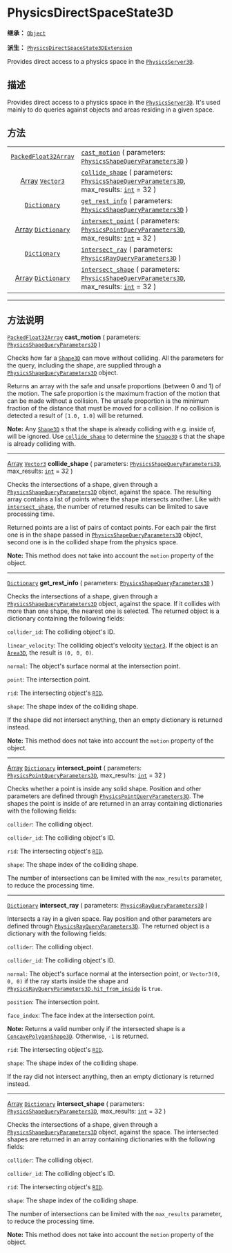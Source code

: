 <!-- ⚠ 请勿编辑本文件 ⚠ -->
<!-- 本文档使用脚本从 WeDot 引擎源码仓库生成。 -->
<!-- 生成脚本：https://github.com/WeDot-Engine/WeDot/tree/4.3/doc/tools/make_md.py； -->
<!-- 原文件：https://github.com/WeDot-Engine/WeDot/tree/4.3/doc/classes/PhysicsDirectSpaceState3D.xml。 -->

<div id="_class_physicsdirectspacestate3d"></div>

# PhysicsDirectSpaceState3D

**继承：** [`Object`](class_object.md)

**派生：** [`PhysicsDirectSpaceState3DExtension`](class_physicsdirectspacestate3dextension.md)

Provides direct access to a physics space in the [`PhysicsServer3D`](class_physicsserver3d.md).

## 描述

Provides direct access to a physics space in the [`PhysicsServer3D`](class_physicsserver3d.md). It's used mainly to do queries against objects and areas residing in a given space.

## 方法

|||
|:-:|:--|
| [`PackedFloat32Array`](class_packedfloat32array.md)         | [`cast_motion`](#class_physicsdirectspacestate3d_method_cast_motion) ( parameters: [`PhysicsShapeQueryParameters3D`](class_physicsshapequeryparameters3d.md) )                                                  |
| [Array](class_array.md) [`Vector3`](class_vector3.md)       | [`collide_shape`](#class_physicsdirectspacestate3d_method_collide_shape) ( parameters: [`PhysicsShapeQueryParameters3D`](class_physicsshapequeryparameters3d.md), max_results: [`int`](class_int.md) = 32 )     |
| [`Dictionary`](class_dictionary.md)                         | [`get_rest_info`](#class_physicsdirectspacestate3d_method_get_rest_info) ( parameters: [`PhysicsShapeQueryParameters3D`](class_physicsshapequeryparameters3d.md) )                                              |
| [Array](class_array.md) [`Dictionary`](class_dictionary.md) | [`intersect_point`](#class_physicsdirectspacestate3d_method_intersect_point) ( parameters: [`PhysicsPointQueryParameters3D`](class_physicspointqueryparameters3d.md), max_results: [`int`](class_int.md) = 32 ) |
| [`Dictionary`](class_dictionary.md)                         | [`intersect_ray`](#class_physicsdirectspacestate3d_method_intersect_ray) ( parameters: [`PhysicsRayQueryParameters3D`](class_physicsrayqueryparameters3d.md) )                                                  |
| [Array](class_array.md) [`Dictionary`](class_dictionary.md) | [`intersect_shape`](#class_physicsdirectspacestate3d_method_intersect_shape) ( parameters: [`PhysicsShapeQueryParameters3D`](class_physicsshapequeryparameters3d.md), max_results: [`int`](class_int.md) = 32 ) |

<!-- rst-class:: classref-section-separator -->

---

## 方法说明

<div id="_class_physicsdirectspacestate3d_method_cast_motion"></div>

[`PackedFloat32Array`](class_packedfloat32array.md) **cast_motion** ( parameters: [`PhysicsShapeQueryParameters3D`](class_physicsshapequeryparameters3d.md) )<div id="class_physicsdirectspacestate3d_method_cast_motion"></div>

Checks how far a [`Shape3D`](class_shape3d.md) can move without colliding. All the parameters for the query, including the shape, are supplied through a [`PhysicsShapeQueryParameters3D`](class_physicsshapequeryparameters3d.md) object.

Returns an array with the safe and unsafe proportions (between 0 and 1) of the motion. The safe proportion is the maximum fraction of the motion that can be made without a collision. The unsafe proportion is the minimum fraction of the distance that must be moved for a collision. If no collision is detected a result of `[1.0, 1.0]` will be returned.

 **Note:** Any [`Shape3D`](class_shape3d.md) s that the shape is already colliding with e.g. inside of, will be ignored. Use [`collide_shape`](#class_physicsdirectspacestate3d_method_collide_shape) to determine the [`Shape3D`](class_shape3d.md) s that the shape is already colliding with.

<!-- rst-class:: classref-item-separator -->

---

<div id="_class_physicsdirectspacestate3d_method_collide_shape"></div>

[Array](class_array.md) [`Vector3`](class_vector3.md) **collide_shape** ( parameters: [`PhysicsShapeQueryParameters3D`](class_physicsshapequeryparameters3d.md), max_results: [`int`](class_int.md) = 32 )<div id="class_physicsdirectspacestate3d_method_collide_shape"></div>

Checks the intersections of a shape, given through a [`PhysicsShapeQueryParameters3D`](class_physicsshapequeryparameters3d.md) object, against the space. The resulting array contains a list of points where the shape intersects another. Like with [`intersect_shape`](#class_physicsdirectspacestate3d_method_intersect_shape), the number of returned results can be limited to save processing time.

Returned points are a list of pairs of contact points. For each pair the first one is in the shape passed in [`PhysicsShapeQueryParameters3D`](class_physicsshapequeryparameters3d.md) object, second one is in the collided shape from the physics space.

 **Note:** This method does not take into account the `motion` property of the object.

<!-- rst-class:: classref-item-separator -->

---

<div id="_class_physicsdirectspacestate3d_method_get_rest_info"></div>

[`Dictionary`](class_dictionary.md) **get_rest_info** ( parameters: [`PhysicsShapeQueryParameters3D`](class_physicsshapequeryparameters3d.md) )<div id="class_physicsdirectspacestate3d_method_get_rest_info"></div>

Checks the intersections of a shape, given through a [`PhysicsShapeQueryParameters3D`](class_physicsshapequeryparameters3d.md) object, against the space. If it collides with more than one shape, the nearest one is selected. The returned object is a dictionary containing the following fields:

 `collider_id`: The colliding object's ID.

 `linear_velocity`: The colliding object's velocity [`Vector3`](class_vector3.md). If the object is an [`Area3D`](class_area3d.md), the result is `(0, 0, 0)`.

 `normal`: The object's surface normal at the intersection point.

 `point`: The intersection point.

 `rid`: The intersecting object's [`RID`](class_rid.md).

 `shape`: The shape index of the colliding shape.

If the shape did not intersect anything, then an empty dictionary is returned instead.

 **Note:** This method does not take into account the `motion` property of the object.

<!-- rst-class:: classref-item-separator -->

---

<div id="_class_physicsdirectspacestate3d_method_intersect_point"></div>

[Array](class_array.md) [`Dictionary`](class_dictionary.md) **intersect_point** ( parameters: [`PhysicsPointQueryParameters3D`](class_physicspointqueryparameters3d.md), max_results: [`int`](class_int.md) = 32 )<div id="class_physicsdirectspacestate3d_method_intersect_point"></div>

Checks whether a point is inside any solid shape. Position and other parameters are defined through [`PhysicsPointQueryParameters3D`](class_physicspointqueryparameters3d.md). The shapes the point is inside of are returned in an array containing dictionaries with the following fields:

 `collider`: The colliding object.

 `collider_id`: The colliding object's ID.

 `rid`: The intersecting object's [`RID`](class_rid.md).

 `shape`: The shape index of the colliding shape.

The number of intersections can be limited with the `max_results` parameter, to reduce the processing time.

<!-- rst-class:: classref-item-separator -->

---

<div id="_class_physicsdirectspacestate3d_method_intersect_ray"></div>

[`Dictionary`](class_dictionary.md) **intersect_ray** ( parameters: [`PhysicsRayQueryParameters3D`](class_physicsrayqueryparameters3d.md) )<div id="class_physicsdirectspacestate3d_method_intersect_ray"></div>

Intersects a ray in a given space. Ray position and other parameters are defined through [`PhysicsRayQueryParameters3D`](class_physicsrayqueryparameters3d.md). The returned object is a dictionary with the following fields:

 `collider`: The colliding object.

 `collider_id`: The colliding object's ID.

 `normal`: The object's surface normal at the intersection point, or `Vector3(0, 0, 0)` if the ray starts inside the shape and [`PhysicsRayQueryParameters3D.hit_from_inside`](#class_physicsrayqueryparameters3d_property_hit_from_inside) is `true`.

 `position`: The intersection point.

 `face_index`: The face index at the intersection point.

 **Note:** Returns a valid number only if the intersected shape is a [`ConcavePolygonShape3D`](class_concavepolygonshape3d.md). Otherwise, `-1` is returned.

 `rid`: The intersecting object's [`RID`](class_rid.md).

 `shape`: The shape index of the colliding shape.

If the ray did not intersect anything, then an empty dictionary is returned instead.

<!-- rst-class:: classref-item-separator -->

---

<div id="_class_physicsdirectspacestate3d_method_intersect_shape"></div>

[Array](class_array.md) [`Dictionary`](class_dictionary.md) **intersect_shape** ( parameters: [`PhysicsShapeQueryParameters3D`](class_physicsshapequeryparameters3d.md), max_results: [`int`](class_int.md) = 32 )<div id="class_physicsdirectspacestate3d_method_intersect_shape"></div>

Checks the intersections of a shape, given through a [`PhysicsShapeQueryParameters3D`](class_physicsshapequeryparameters3d.md) object, against the space. The intersected shapes are returned in an array containing dictionaries with the following fields:

 `collider`: The colliding object.

 `collider_id`: The colliding object's ID.

 `rid`: The intersecting object's [`RID`](class_rid.md).

 `shape`: The shape index of the colliding shape.

The number of intersections can be limited with the `max_results` parameter, to reduce the processing time.

 **Note:** This method does not take into account the `motion` property of the object.

[^virtual]: 本方法通常需要用户覆盖才能生效。
[^const]: 本方法无副作用，不会修改该实例的任何成员变量。
[^vararg]: 本方法除了能接受在此处描述的参数外，还能够继续接受任意数量的参数。
[^constructor]: 本方法用于构造某个类型。
[^static]: 调用本方法无需实例，可直接使用类名进行调用。
[^operator]: 本方法描述的是使用本类型作为左操作数的有效运算符。
[^bitfield]: 这个值是由下列位标志构成位掩码的整数。
[^void]: 无返回值。
